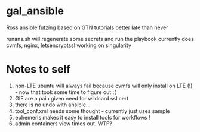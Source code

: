 # gal_ansible
Ross ansible futzing based on GTN tutorials
better late than never

runans.sh will regenerate some secrets and run the playbook
currently does cvmfs, nginx, letsencryptssl
working on singularity

# Notes to self

1. non-LTE ubuntu will always fail because cvmfs will only install on LTE (!) - now that took some time to figure out :(
2. GIE are a pain given need for wildcard ssl cert
3. there is no undo with ansible...
4. tool_conf.xml needs some thought - currently just uses sample
5. ephemeris makes it easy to install tools for workflows !
6. admin containers view times out. WTF?
